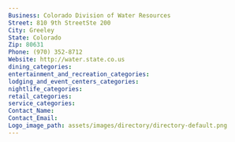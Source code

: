 ```yaml
---
Business: Colorado Division of Water Resources
Street: 810 9th StreetSte 200
City: Greeley
State: Colorado
Zip: 80631
Phone: (970) 352-8712
Website: http://water.state.co.us
dining_categories: 
entertainment_and_recreation_categories: 
lodging_and_event_centers_categories: 
nightlife_categories: 
retail_categories: 
service_categories: 
Contact_Name: 
Contact_Email: 
Logo_image_path: assets/images/directory/directory-default.png
---
```

